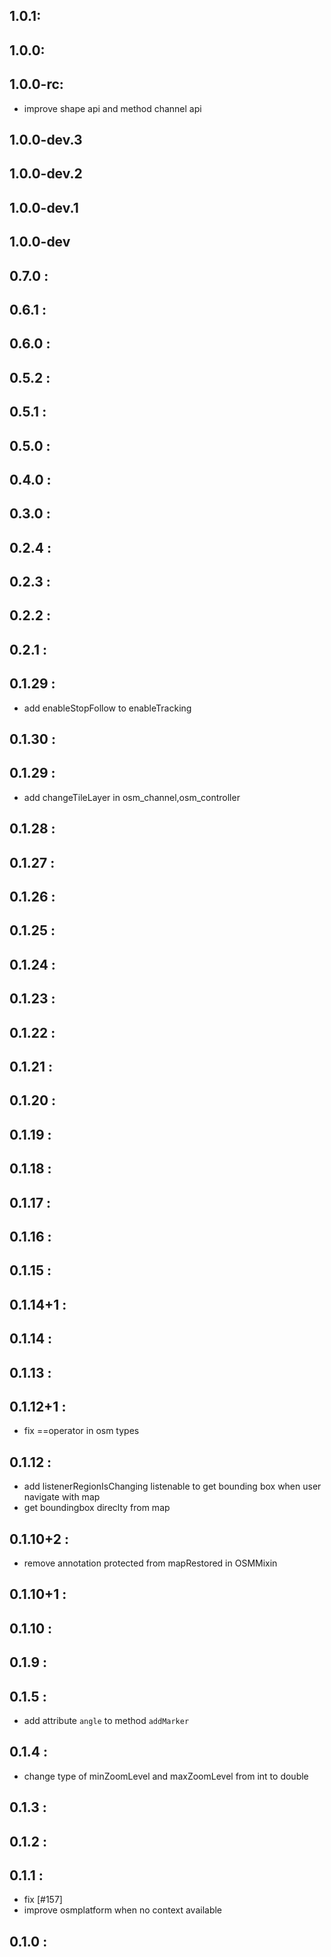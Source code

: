 ## 1.0.1: 
## 1.0.0: 
## 1.0.0-rc: 
* improve shape api and method channel api
## 1.0.0-dev.3
## 1.0.0-dev.2
## 1.0.0-dev.1
## 1.0.0-dev
## 0.7.0 :
## 0.6.1 :
## 0.6.0 :
## 0.5.2 :
## 0.5.1 :
## 0.5.0 :
## 0.4.0 :
## 0.3.0 :
## 0.2.4 :
## 0.2.3 :
## 0.2.2 :
## 0.2.1 :
## 0.1.29 : 
* add enableStopFollow to enableTracking
## 0.1.30 : 
## 0.1.29 : 
* add changeTileLayer in osm_channel,osm_controller
## 0.1.28 :
## 0.1.27 :
## 0.1.26 :
## 0.1.25 :
## 0.1.24 :
## 0.1.23 :
## 0.1.22 :
## 0.1.21 :
## 0.1.20 :
## 0.1.19 :
## 0.1.18 :
## 0.1.17 :
## 0.1.16 :
## 0.1.15 :
## 0.1.14+1 :
## 0.1.14 :
## 0.1.13 :
## 0.1.12+1 :
* fix ==operator in osm types 
## 0.1.12 : 
* add listenerRegionIsChanging listenable to get bounding box when user navigate with map
* get boundingbox direclty from map

## 0.1.10+2 :
* remove annotation protected from mapRestored in OSMMixin
## 0.1.10+1 :
## 0.1.10 :
## 0.1.9 :
## 0.1.5 :
* add attribute `angle` to method `addMarker`
## 0.1.4 :
* change type of minZoomLevel and maxZoomLevel from int to double
## 0.1.3 :
## 0.1.2 :
## 0.1.1 :
* fix [#157]
* improve osmplatform when no context available
## 0.1.0 : 

